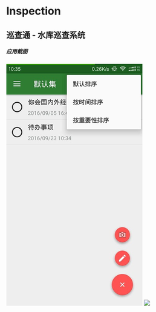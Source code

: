 # Inspection

## 巡查通 - 水库巡查系统

##### 应用截图
![](https://github.com/Joker-Runner/ToDo/blob/master/resourse/main.jpg)
![](https://github.com/Joker-Runner/ToDo/blob/master/resourse/check.jpg)
